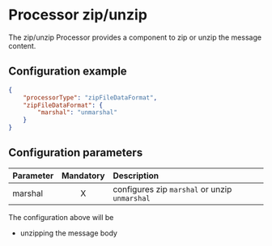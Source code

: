 # Processor zip/unzip
The zip/unzip Processor provides a component to zip or unzip the message content. 

## Configuration example
````json
{
    "processorType": "zipFileDataFormat",
    "zipFileDataFormat": {
        "marshal": "unmarshal"
    }
}
````
## Configuration parameters
|Parameter|Mandatory|Description|
|:---|:---:|:---|
|marshal|X|configures zip `marshal` or unzip `unmarshal`|

The configuration above will be
- unzipping the message body

